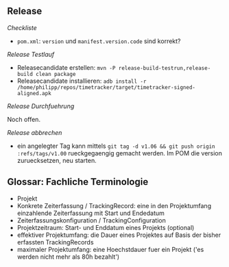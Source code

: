 Release
-------

_Checkliste_

* `pom.xml`: `version` und `manifest.version.code` sind korrekt?

_Release Testlauf_

* Releasecandidate erstellen: `mvn -P release-build-testrun,release-build clean package`
* Releasecandidate installieren: `adb install -r /home/philipp/repos/timetracker/target/timetracker-signed-aligned.apk`

_Release Durchfuehrung_

Noch offen.

_Release abbrechen_

* ein angelegter Tag kann mittels `git tag -d v1.06 && git push origin :refs/tags/v1.00` rueckgegaengig gemacht werden. Im POM die version zuruecksetzen, neu starten.

Glossar: Fachliche Terminologie
-------------------------------

* Projekt
* Konkrete Zeiterfassung / TrackingRecord: eine in den Projektumfang einzahlende Zeiterfassung mit Start und Endedatum
* Zeiterfassungskonfiguration / TrackingConfiguration
* Projektzeitraum: Start- und Enddatum eines Projekts (optional) 
* effektiver Projektumfang: die Dauer eines Projektes auf Basis der bisher erfassten TrackingRecords
* maximaler Projektumfang: eine Hoechstdauer fuer ein Projekt ('es werden nicht mehr als 80h bezahlt')